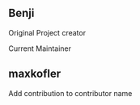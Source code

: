 ## Benji
Original Project creator

Current Maintainer

## maxkofler


Add contribution to contributor name
